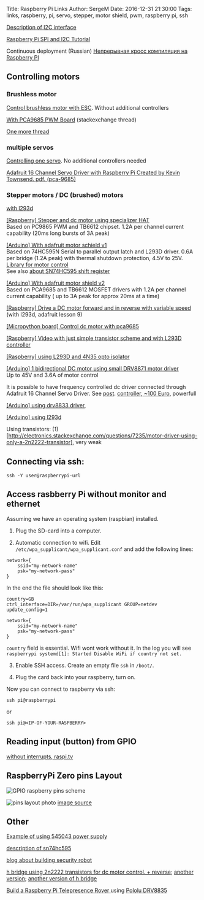 Title: Raspberry Pi Links
Author: SergeM
Date: 2016-12-31 21:30:00
Tags: links, raspberry, pi, servo, stepper, motor shield, pwm, raspberry pi, ssh


[Description of I2C interface](https://learn.sparkfun.com/tutorials/i2c)

[Raspberry Pi SPI and I2C Tutorial ](https://learn.sparkfun.com/tutorials/raspberry-pi-spi-and-i2c-tutorial)


Continuous deployment (Russian)
[Непрерывная кросс компиляция на Raspberry PI](https://m.habrahabr.ru/post/318840/)

## Controlling motors

### Brushless motor

[Control brushless motor with ESC](https://solenerotech1.wordpress.com/2013/09/09/tutorialhow-to-control-a-brushless-motor-with-raspberry-pi/). Without additional controllers

[With  PCA9685 PWM Board](http://raspberrypi.stackexchange.com/a/36317) (stackexchange thread)

[One more thread](https://www.raspberrypi.org/forums/viewtopic.php?t=46732)

### multiple servos 
[Controlling one servo](http://razzpisampler.oreilly.com/ch05.html). No additional controllers needed

[Adafruit 16 Channel Servo Driver with Raspberry Pi
Created by Kevin Townsend. pdf. (pca-9685)](https://cdn-learn.adafruit.com/downloads/pdf/adafruit-16-channel-servo-driver-with-raspberry-pi.pdf)

### Stepper motors / DC (brushed) motors
[with l293d](https://learn.adafruit.com/adafruits-raspberry-pi-lesson-10-stepper-motors?view=all)

[[Raspberry] Stepper and dc motor using specializer HAT](https://learn.adafruit.com/adafruit-dc-and-stepper-motor-hat-for-raspberry-pi?view=all)  
Based on PC9865 PWM and TB6612 chipset. 1.2A per channel current capability (20ms long bursts of 3A peak)


[[Arduino] With adafruit motor schield v1](https://learn.adafruit.com/adafruit-motor-shield?view=all)  
Based on 74HC595N Serial to parallel output latch and L293D driver. 0.6A per bridge (1.2A peak) with thermal shutdown protection, 4.5V to 25V.  
[Library for motor control](https://github.com/adafruit/Adafruit-Motor-Shield-library)    
See also [about SN74HC595 shift register](/sn74hc595-shift-register.html)



[[Arduino] With adafruit motor shield v2](https://learn.adafruit.com/adafruit-motor-shield-v2-for-arduino?view=all)  
Based on PCA9685 and TB6612 MOSFET drivers with 1.2A per channel current capability ( up to 3A peak for approx 20ms at a time)

[[Raspberry] Drive a DC motor forward and in reverse with variable speed](https://learn.adafruit.com/adafruit-raspberry-pi-lesson-9-controlling-a-dc-motor?view=all) (with l293d, adafruit lesson 9)

[[Micropython board] Control  dc motor with pca9685](https://learn.adafruit.com/micropython-hardware-pca9685-dc-motor-and-stepper-driver?view=all) 

[[Raspberry] Video with just simple transistor scheme and with L293D controller](https://www.youtube.com/watch?v=W7cV9_W12sM)

[[Raspberry] using L293D and 4N35 opto isolator](https://medium.com/@seyoum14/using-a-dc-motor-to-run-a-propeller-with-raspberry-pi-e5a570864e6f#.q7qutomrv)

[[Arduino] 1 bidirectional DC motor using small DRV8871 motor driver](https://learn.adafruit.com/adafruit-drv8871-brushed-dc-motor-driver-breakout?view=all)   
Up to 45V and 3.6A of motor control

It is possible to have frequency controlled dc driver connected through Adafruit 16 Channel Servo Driver. 
See [post](https://www.raspberrypi.org/forums/viewtopic.php?t=12067&p=161140). [controller, ~100 Euro](http://www.robotshop.com/en/sabertooth-dual-regenerative-motor-driver.html), powerfull

[[Arduino] using drv8833 driver](https://ulrichbuschbaum.wordpress.com/2014/10/28/using-the-drv8833-motor-driver/), 

[[Arduino] using l293d](https://ulrichbuschbaum.wordpress.com/2014/09/17/the-l293d-motor-driver-and-makeblock/)


Using transistors: (1)[http://electronics.stackexchange.com/questions/7235/motor-driver-using-only-a-2n2222-transistor], very weak

## Connecting via ssh:
```
ssh -Y user@raspberrypi-url
```

## Access rasbberry Pi without monitor and ethernet 

Assuming we have an operating system (raspbian) installed.

1. Plug the SD-card into a computer. 

2. Automatic connection to wifi. Edit `/etc/wpa_supplicant/wpa_supplicant.conf` and add the following lines:

```
network={
    ssid="my-network-name"
    psk="my-network-pass"
}
```

In the end the file should look like this:
```
country=GB
ctrl_interface=DIR=/var/run/wpa_supplicant GROUP=netdev
update_config=1

network={
    ssid="my-network-name"
    psk="my-network-pass"
}
```

`country` field is essential. Wifi wont work without it. In the log you will see `raspberrypi systemd[1]: Started Disable WiFi if country not set.`


3. Enable SSH access. Create an empty file `ssh` in `/boot/`.

4. Plug the card back into your raspberry, turn on. 

Now you can connect to raspberry via ssh:

    ssh pi@raspberrypi
    
or 

    ssh pi@<IP-OF-YOUR-RASPBERRY>




## Reading input (button) from GPIO
[without interrupts, raspi.tv](http://raspi.tv/2013/rpi-gpio-basics-4-setting-up-rpi-gpio-numbering-systems-and-inputs)

## RaspberryPi Zero pins Layout
![GPIO raspberry pins scheme]({filename}/2016/12/gpio.png)

![pins layout photo]({filename}/2016/12/gpio-raspberry-zero.png) [image source](http://pi4j.com/pins/model-zero-rev1.html)

## Other
[Example of using 545043 power supply](https://www.sunfounder.com/learn/Super_Kit_V2_for_RaspberryPi/lesson-7-how-to-drive-a-dc-motor-super-kit-for-raspberrypi.html)

[description of sn74hc595](http://www.ti.com/lit/ds/symlink/sn74hc595.pdf)

[blog about building security robot](https://seregus.wordpress.com/)

[h bridge using 2n2222 transistors for dc motor control. + reverse](http://www.instructables.com/id/H-Bridge-on-a-Breadboard/?ALLSTEPS); [another version](http://electronics.stackexchange.com/questions/7235/motor-driver-using-only-a-2n2222-transistor);
[another version of h bridge](http://www.electronicsteacher.com/robotics/robotics-tutorial/advanced-robotics/controlling-dc-motors.php)

[Build a Raspberry Pi Telepresence Rover ](http://www.bot-thoughts.com/2013/04/raspberry-pi-telepresence-rover.html) using [Pololu DRV8835](/motor-drivers-controllers.html)

